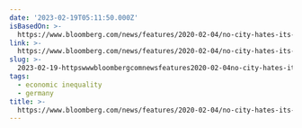 ```yaml
---
date: '2023-02-19T05:11:50.000Z'
isBasedOn: >-
  https://www.bloomberg.com/news/features/2020-02-04/no-city-hates-its-landlords-like-berlin-does
link: >-
  https://www.bloomberg.com/news/features/2020-02-04/no-city-hates-its-landlords-like-berlin-does
slug: >-
  2023-02-19-httpswwwbloombergcomnewsfeatures2020-02-04no-city-hates-its-landlords-like-berlin-does
tags:
  - economic inequality
  - germany
title: >-
  https://www.bloomberg.com/news/features/2020-02-04/no-city-hates-its-landlords-like-berlin-does
---
```


